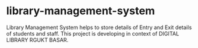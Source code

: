 # library-management-system
Library Management System helps to store details of Entry and Exit details of students and staff. This project is developing in context of DIGITAL LIBRARY RGUKT BASAR.
